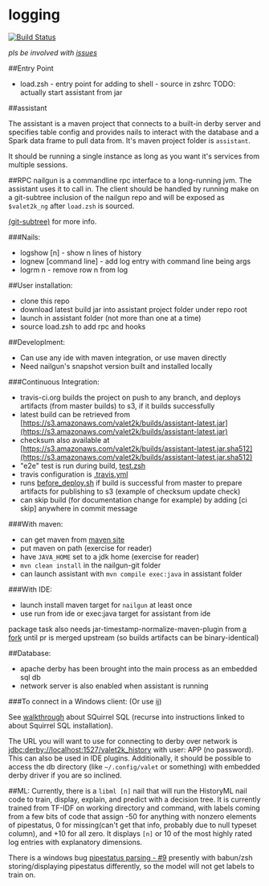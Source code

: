 # logging
[![Build Status](https://travis-ci.org/valet2k/logging.svg?branch=master)](https://travis-ci.org/valet2k/logging)

_pls be involved with [issues](https://github.com/valet2k/logging/issues)_

##Entry Point
* load.zsh - entry point for adding to shell - source in zshrc
  TODO: actually start assistant from jar

##assistant

The assistant is a maven project that connects to a built-in derby server and
specifies table config and provides nails to interact with the database and a
Spark data frame to pull data from. It's maven project folder is `assistant`.

It should be running a single instance as long as you want it's services from
multiple sessions.

##RPC
nailgun is a commandline rpc interface to a long-running jvm. The assistant uses
it to call in. The client should be handled by running make on a git-subtree
inclusion of the nailgun repo and will be exposed as `$valet2k_ng` after
`load.zsh` is sourced.

[(git-subtree)](http://blogs.atlassian.com/2013/05/alternatives-to-git-submodule-git-subtree/)
for more info.

###Nails:
* logshow [n] - show n lines of history
* lognew [command line] - add log entry with command line being args
* logrm n - remove row n from log

##User installation:
* clone this repo
* download latest build jar into assistant project folder under repo root
* launch in assistant folder (not more than one at a time)
* source load.zsh to add rpc and hooks

##Developlment:
* Can use any ide with maven integration, or use maven directly
* Need nailgun's snapshot version built and installed locally

###Continuous Integration:
* travis-ci.org builds the project on push to any branch, and deploys artifacts
  (from master builds) to s3, if it builds successfully
* latest build can be retrieved from
  [https://s3.amazonaws.com/valet2k/builds/assistant-latest.jar](https://s3.amazonaws.com/valet2k/builds/assistant-latest.jar)
* checksum also available at
  [https://s3.amazonaws.com/valet2k/builds/assistant-latest.jar.sha512](https://s3.amazonaws.com/valet2k/builds/assistant-latest.jar.sha512)
* "e2e" test is run during build, [test.zsh](./test.zsh)
* travis configuration is [.travis.yml](./.travis.yml)
* runs [before_deploy.sh](./before_deploy.sh) if build is successful from master
  to prepare artifacts for publishing to s3 (example of checksum update check)
* can skip build (for documentation change for example) by adding [ci skip]
  anywhere in commit message

###With maven:
* can get maven from [maven site](https://maven.apache.org/download.cgi)
* put maven on path (exercise for reader)
* have `JAVA_HOME` set to a jdk home (exercise for reader)
* `mvn clean install` in the nailgun-git folder
* can launch assistant with `mvn compile exec:java` in assistant folder

###With IDE:
* launch install maven target for `nailgun` at least once
* use run from ide or exec:java target for assistant from ide

package task also needs jar-timestamp-normalize-maven-plugin from
[a fork](github.com/automaticgiant/jar-timestamp-normalize-maven-plugin) until
pr is merged upstream (so builds artifacts can be binary-identical)

##Database:
* apache derby has been brought into the main process as an embedded sql db
* network server is also enabled when assistant is running

###To connect in a Windows client:
(Or use [ij](https://db.apache.org/derby/papers/DerbyTut/ij_intro.html))

See [walkthrough](https://db.apache.org/derby/integrate/SQuirreL_Derby.html)
about SQuirrel SQL (recurse into instructions linked to about Squirrel SQL
installation).

The URL you will want to use for connecting to derby over network is
[jdbc:derby://localhost:1527/valet2k_history](jdbc:derby://localhost:1527/valet2k_history)
with user: APP (no password). This can also be used in IDE plugins. Additionally,
it should be possible to access the db directory (like `~/.config/valet` or
something) with embedded derby driver if you are so inclined.


##ML:
Currently, there is a `libml [n]` nail that will run the HistoryML nail code to
train, display, explain, and predict with a decision tree. It is currently
trained from TF-IDF on working directory and command, with labels coming from a
few bits of code that assign -50 for anything with nonzero elements of
pipestatus, 0 for missing(can't get that info, probably due to null typeset
column), and +10 for all zero. It displays `[n]` or 10 of the most highly rated
log entries with explanatory dimensions.

There is a windows bug [pipestatus parsing - #9](https://github.com/valet2k/logging/issues/9)
presently with babun/zsh storing/displaying pipestatus differently, so the model
will not get labels to train on.

